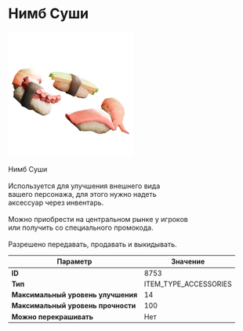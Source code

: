 # Нимб Суши

![Item Image](../img/8753.webp?raw=true)

Нимб Суши<br><br>Используется для улучшения внешнего вида<br>вашего персонажа, для этого нужно надеть<br>аксессуар через инвентарь.<br><br>Можно приобрести на центральном рынке у игроков<br>или получить со специального промокода.<br><br>Разрешено передавать, продавать и выкидывать.


| Параметр | Значение |
|----------|----------|
| **ID** | 8753 |
| **Тип** | ITEM_TYPE_ACCESSORIES |
| **Максимальный уровень улучшения** | 14 |
| **Максимальный уровень прочности** | 100 |
| **Можно перекрашивать** | Нет |

